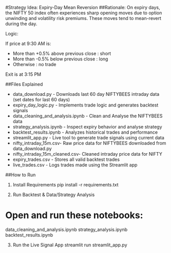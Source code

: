 #Strategy Idea: Expiry-Day Mean Reversion
##Rationale:
On expiry days, the NIFTY 50 index often experiences sharp opening moves due to option unwinding and volatility risk premiums. These moves tend to mean-revert during the day.

Logic:

If price at 9:30 AM is:
- More than +0.5% above previous close : short
- More than -0.5% below previous close : long
- Otherwise : no trade

Exit is at 3:15 PM

##Files Explained

- data_download.py - Downloads last 60 day NIFTYBEES intraday data (set dates for last 60 days)
- expiry_day_logic.py - Implements trade logic and generates backtest signals
- data_cleaning_and_analysis.ipynb - Clean and Analyse the NIFTYBEES data
- strategy_analysis.ipynb - Inspect expiry behavior and analyse strategy
- backtest_results.ipynb - Analyzes historical trades and performance             
- streamlit_app.py - Live tool to generate trade signals using current data
- nifty_intraday_15m.csv- Raw price data for NIFTYBEES downloaded from data_download.py
- nifty_intraday_15m_cleaned.csv- Cleaned intraday price data for NIFTY 
- expiry_trades.csv - Stores all valid backtest trades                       
- live_trades.csv - Logs trades made using the Streamlit app               

##How to Run
1. Install Requirements
pip install -r requirements.txt

3. Run Backtest & Data/Strategy Analysis

# Open and run these notebooks:
data_cleaning_and_analysis.ipynb
strategy_analysis.ipynb
backtest_results.ipynb

3. Run the Live Signal App
streamlit run streamlit_app.py

